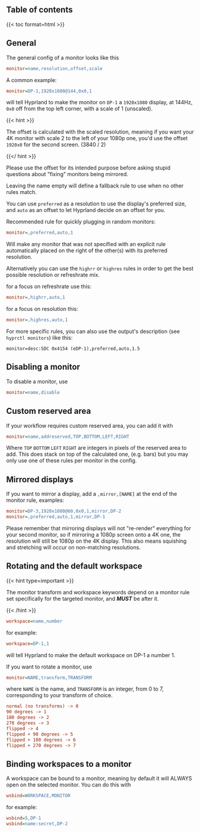 ## Table of contents

{{< toc format=html >}}

## General

The general config of a monitor looks like this
```ini
monitor=name,resolution,offset,scale
```

A common example:

```ini
monitor=DP-1,1920x1080@144,0x0,1
```

will tell Hyprland to make the monitor on `DP-1` a `1920x1080` display, at 144Hz,
`0x0` off from the top left corner, with a scale of 1 (unscaled).

{{< hint >}}

The offset is calculated with the scaled resolution, meaning if
you want your 4K monitor with scale 2 to the left of your 1080p one, you'd use
the offset `1920x0` for the second screen. (3840 / 2)

{{</ hint >}}

Please use the offset for its intended purpose before asking stupid questions
about "fixing" monitors being mirrored.

Leaving the name empty will define a fallback rule to use when no other rules
match.

You can use `preferred` as a resolution to use the display's preferred size, and
`auto` as an offset to let Hyprland decide on an offset for you.

Recommended rule for quickly plugging in random monitors:

```ini
monitor=,preferred,auto,1
```

Will make any monitor that was not specified with an explicit rule automatically
placed on the right of the other(s) with its preferred resolution.

Alternatively you can use the `highrr` or `highres` rules in order to get the
best possible resolution or refreshrate mix.

for a focus on refreshrate use this:

```ini
monitor=,highrr,auto,1
```

for a focus on resolution this:

```ini
monitor=,highres,auto,1
```

For more specific rules, you can also use the output's description
(see `hyprctl monitors`) like this:

```
monitor=desc:SDC 0x4154 (eDP-1),preferred,auto,1.5
```

## Disabling a monitor

To disable a monitor, use

```ini
monitor=name,disable
```

## Custom reserved area

If your workflow requires custom reserved area, you can add it with

```ini
monitor=name,addreserved,TOP,BOTTOM,LEFT,RIGHT
```

Where `TOP` `BOTTOM` `LEFT` `RIGHT` are integers in pixels of the reserved area
to add. This does stack on top of the calculated one, (e.g. bars) but you may
only use one of these rules per monitor in the config.

## Mirrored displays

If you want to mirror a display, add a `,mirror,[NAME]` at the end of the monitor
rule, examples:

```ini
monitor=DP-3,1920x1080@60,0x0,1,mirror,DP-2
monitor=,preferred,auto,1,mirror,DP-1
```

Please remember that mirroring displays will not "re-render" everything for your
second monitor, so if mirroring a 1080p screen onto a 4K one, the resolution
will still be 1080p on the 4K display. This also means squishing and stretching
will occur on non-matching resolutions.

## Rotating and the default workspace

{{< hint type=important >}}

The monitor transform and workspace keywords depend on a monitor rule set
specifically for the targeted monitor, and ***MUST*** be after it.

{{< /hint >}}

```ini
workspace=name,number
```

for example:

```ini
workspace=DP-1,1
```

will tell Hyprland to make the default workspace on DP-1 a number 1.

If you want to rotate a monitor, use

```ini
monitor=NAME,transform,TRANSFORM
```

where `NAME` is the name, and `TRANSFORM` is an integer, from 0 to 7,
corresponding to your transform of choice.

```ini
normal (no transforms) -> 0
90 degrees -> 1
180 degrees -> 2
270 degrees -> 3
flipped -> 4
flipped + 90 degrees -> 5
flipped + 180 degrees -> 6
flipped + 270 degrees -> 7
```

## Binding workspaces to a monitor

A workspace can be bound to a monitor, meaning by default it will ALWAYS open
on the selected monitor. You can do this with
```ini
wsbind=WORKSPACE,MONITOR
```

for example:
```ini
wsbind=5,DP-1
wsbind=name:secret,DP-2
```

